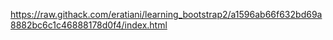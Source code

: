 https://raw.githack.com/eratiani/learning_bootstrap2/a1596ab66f632bd69a8882bc6c1c46888178d0f4/index.html
